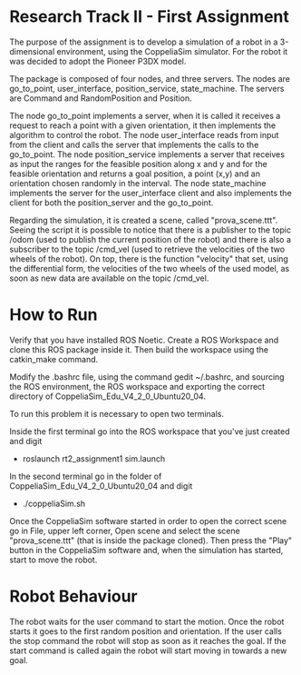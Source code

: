 # Research Track II - First Assignment

The purpose of the assignment is to develop a simulation of a robot in a 3-dimensional environment, using the CoppeliaSim simulator. For the robot it was decided to adopt the Pioneer P3DX model.

The package is composed of four nodes, and three servers. The nodes are go_to_point, user_interface, position_service, state_machine. The servers are Command and RandomPosition and Position.

The node go_to_point implements a server, when it is called it receives a request to reach a point with a given orientation, it then implements the algorithm to control the robot.
The node user_interface reads from input from the client and calls the server that implements the calls to the go_to_point.
The node position_service implements a server that receives as input the ranges for the feasible position along x and y and for the feasible orientation and returns a goal position, a point (x,y) and an orientation chosen randomly in the interval.
The node state_machine implements the server for the user_interface client and also implements the client for both the position_server and the go_to_point.

Regarding the simulation, it is created a scene, called "prova_scene.ttt". Seeing the script it is possible to notice that there is a publisher to the topic /odom (used to publish the current position of the robot) and there is also a subscriber to the topic /cmd_vel (used to retrieve the velocities of the two wheels of the robot). On top, there is the function "velocity" that set, using the differential form, the velocities of the two wheels of the used model, as soon as new data are available on the topic /cmd_vel.

# How to Run

Verify that you have installed ROS Noetic. Create a ROS Workspace and clone this ROS package inside it. Then build the workspace using the catkin_make command.

Modify the .bashrc file, using the command gedit ~/.bashrc, and sourcing the ROS environment, the ROS workspace and exporting the correct directory of CoppeliaSim_Edu_V4_2_0_Ubuntu20_04.

To run this problem it is necessary to open two terminals.

Inside the first terminal go into the ROS workspace that you've just created and digit
- roslaunch rt2_assignment1 sim.launch 

In the second terminal go in the folder of CoppeliaSim_Edu_V4_2_0_Ubuntu20_04 and digit
- ./coppeliaSim.sh

Once the CoppeliaSim software started in order to open the correct scene go in File, upper left corner, Open scene and select the scene "prova_scene.ttt" (that is inside the package cloned).
Then press the "Play" button in the CoppeliaSim software and, when the simulation has started, start to move the robot.

# Robot Behaviour

The robot waits for the user command to start the motion. Once the robot starts it goes to the first random position and orientation. If the user calls the stop command the robot will stop as soon as it reaches the goal. If the start command is called again the robot will start moving in towards a new goal.
